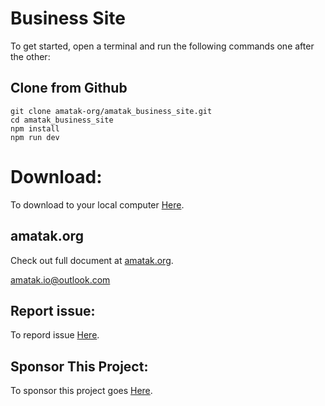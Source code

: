 Business Site
===============

To get started, open a terminal and run the following commands one after the other:


## Clone from Github

```shell
git clone amatak-org/amatak_business_site.git
cd amatak_business_site
npm install
npm run dev
```

# Download:

To download to your local computer [Here](https://github.com/amatak-org/amatak_business_site "Download Full Code").

## amatak.org
Check out full document at [amatak.org](https://amatak.org "The Amatak Opensource site").

amatak.io@outlook.com

## Report issue:

To repord issue [Here](https://github.com/amatak-org/amatak_business_site/issues "Report Issue").

## Sponsor This Project:

To sponsor this project goes [Here](/sponsors).
